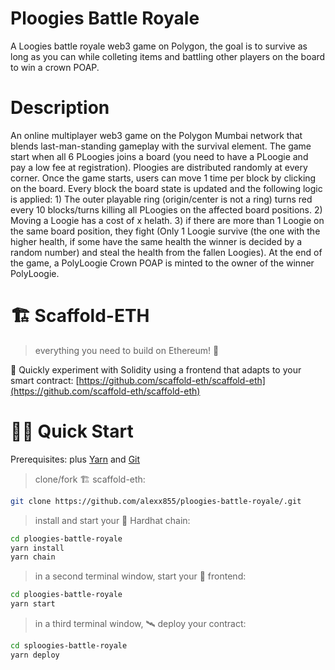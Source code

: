 # Ploogies Battle Royale

A Loogies battle royale web3 game on Polygon, the goal is to survive as long as you can while colleting items and battling other players on the board to win a crown POAP.

# Description

An online multiplayer web3 game on the Polygon Mumbai network that blends last-man-standing gameplay with the survival element. The game start when all 6 PLoogies joins a board (you need to have a PLoogie and pay a low fee at registration). Ploogies are distributed randomly at every corner. Once the game starts, users can move 1 time per block by clicking on the board. Every block the board state is updated and the following logic is applied: 1) The outer playable ring  (origin/center is not a ring) turns red  every 10 blocks/turns killing all PLoogies on the affected board positions. 2) Moving a Loogie has a cost of x helath. 3) if there are more than 1 Loogie on the same board position,  they fight (Only 1 Loogie survive (the one with the higher health, if some have the same health the winner is decided by a random number) and steal the health from the fallen Loogies). At the end of the game, a PolyLoogie Crown POAP is minted to the owner of the winner PolyLoogie.

# 🏗 Scaffold-ETH

> everything you need to build on Ethereum! 🚀 

🧪 Quickly experiment with Solidity using a frontend that adapts to your smart contract:
[https://github.com/scaffold-eth/scaffold-eth](https://github.com/scaffold-eth/scaffold-eth) 


# 🏄‍♂️ Quick Start

Prerequisites: plus [Yarn](https://classic.yarnpkg.com/en/docs/install/) and [Git](https://git-scm.com/downloads)

> clone/fork 🏗 scaffold-eth:

```bash
git clone https://github.com/alexx855/ploogies-battle-royale/.git
```

> install and start your 👷‍ Hardhat chain:

```bash
cd ploogies-battle-royale
yarn install
yarn chain
```

> in a second terminal window, start your 📱 frontend:

```bash
cd ploogies-battle-royale
yarn start
```

> in a third terminal window, 🛰 deploy your contract:

```bash
cd sploogies-battle-royale
yarn deploy
```


